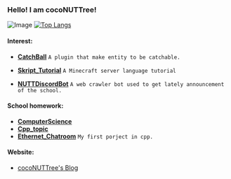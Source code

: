 ### Hello! I am cocoNUTTree!

![Image](https://i.imgur.com/LeByH3F.png)
[![Top Langs](https://github-readme-stats.vercel.app/api/top-langs/?username=NUTT1101&theme=tokyonight&layout=compact&hide=html)](https://github.com/NUTT1101)

#### Interest:
-  **[CatchBall](https://www.spigotmc.org/resources/catchball.94867/)** `A plugin that make entity to be catchable.`

- **[Skript_Tutorial](https://github.com/NUTT1101/Skript_Tutorial)** `A Minecraft server language tutorial`

- **[NUTTDiscordBot](https://github.com/NUTT1101/NUTTDiscordBot)** `A web crawler bot used to get lately announcement of the school.`

#### School homework:
- **[ComputerScience](https://github.com/NUTT1101/ComputerScience)**
- **[Cpp_topic](https://github.com/NUTT1101/cpp_topic)**
- **[Ethernet_Chatroom](https://github.com/NUTT1101/Ethernet_Chatroom)** `My first porject in cpp.`

#### Website:
- [cocoNUTTree's Blog](https://cnutt.ne)